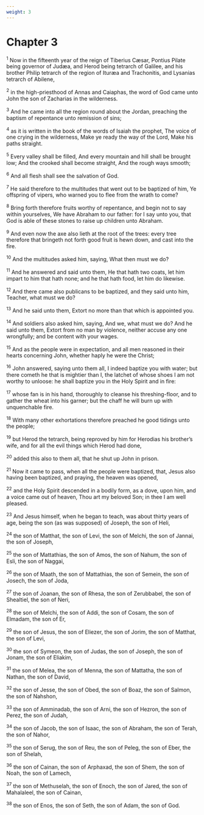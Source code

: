 ```yaml
---
weight: 3
---
```


# Chapter 3

<sup>1</sup> Now in the fifteenth year of the reign of Tiberius Cæsar, Pontius Pilate being governor of Judæa, and Herod being tetrarch of Galilee, and his brother Philip tetrarch of the region of Ituræa and Trachonitis, and Lysanias tetrarch of Abilene, 

<sup>2</sup> in the high-priesthood of Annas and Caiaphas, the word of God came unto John the son of Zacharias in the wilderness. 

<sup>3</sup> And he came into all the region round about the Jordan, preaching the baptism of repentance unto remission of sins; 

<sup>4</sup> as it is written in the book of the words of Isaiah the prophet, The voice of one crying in the wilderness, Make ye ready the way of the Lord, Make his paths straight. 

<sup>5</sup> Every valley shall be filled, And every mountain and hill shall be brought low; And the crooked shall become straight, And the rough ways smooth; 

<sup>6</sup> And all flesh shall see the salvation of God. 

<sup>7</sup> He said therefore to the multitudes that went out to be baptized of him, Ye offspring of vipers, who warned you to flee from the wrath to come? 

<sup>8</sup> Bring forth therefore fruits worthy of repentance, and begin not to say within yourselves, We have Abraham to our father: for I say unto you, that God is able of these stones to raise up children unto Abraham. 

<sup>9</sup> And even now the axe also lieth at the root of the trees: every tree therefore that bringeth not forth good fruit is hewn down, and cast into the fire. 

<sup>10</sup> And the multitudes asked him, saying, What then must we do? 

<sup>11</sup> And he answered and said unto them, He that hath two coats, let him impart to him that hath none; and he that hath food, let him do likewise. 

<sup>12</sup> And there came also publicans to be baptized, and they said unto him, Teacher, what must we do? 

<sup>13</sup> And he said unto them, Extort no more than that which is appointed you. 

<sup>14</sup> And soldiers also asked him, saying, And we, what must we do? And he said unto them, Extort from no man by violence, neither accuse any one wrongfully; and be content with your wages. 

<sup>15</sup> And as the people were in expectation, and all men reasoned in their hearts concerning John, whether haply he were the Christ; 

<sup>16</sup> John answered, saying unto them all, I indeed baptize you with water; but there cometh he that is mightier than I, the latchet of whose shoes I am not worthy to unloose: he shall baptize you in the Holy Spirit and in fire: 

<sup>17</sup> whose fan is in his hand, thoroughly to cleanse his threshing-floor, and to gather the wheat into his garner; but the chaff he will burn up with unquenchable fire. 

<sup>18</sup> With many other exhortations therefore preached he good tidings unto the people; 

<sup>19</sup> but Herod the tetrarch, being reproved by him for Herodias his brother’s wife, and for all the evil things which Herod had done, 

<sup>20</sup> added this also to them all, that he shut up John in prison. 

<sup>21</sup> Now it came to pass, when all the people were baptized, that, Jesus also having been baptized, and praying, the heaven was opened, 

<sup>22</sup> and the Holy Spirit descended in a bodily form, as a dove, upon him, and a voice came out of heaven, Thou art my beloved Son; in thee I am well pleased. 

<sup>23</sup> And Jesus himself, when he began to teach, was about thirty years of age, being the son (as was supposed) of Joseph, the son of Heli, 

<sup>24</sup> the son of Matthat, the son of Levi, the son of Melchi, the son of Jannai, the son of Joseph, 

<sup>25</sup> the son of Mattathias, the son of Amos, the son of Nahum, the son of Esli, the son of Naggai, 

<sup>26</sup> the son of Maath, the son of Mattathias, the son of Semein, the son of Josech, the son of Joda, 

<sup>27</sup> the son of Joanan, the son of Rhesa, the son of Zerubbabel, the son of Shealtiel, the son of Neri, 

<sup>28</sup> the son of Melchi, the son of Addi, the son of Cosam, the son of Elmadam, the son of Er, 

<sup>29</sup> the son of Jesus, the son of Eliezer, the son of Jorim, the son of Matthat, the son of Levi, 

<sup>30</sup> the son of Symeon, the son of Judas, the son of Joseph, the son of Jonam, the son of Eliakim, 

<sup>31</sup> the son of Melea, the son of Menna, the son of Mattatha, the son of Nathan, the son of David, 

<sup>32</sup> the son of Jesse, the son of Obed, the son of Boaz, the son of Salmon, the son of Nahshon, 

<sup>33</sup> the son of Amminadab, the son of Arni, the son of Hezron, the son of Perez, the son of Judah, 

<sup>34</sup> the son of Jacob, the son of Isaac, the son of Abraham, the son of Terah, the son of Nahor, 

<sup>35</sup> the son of Serug, the son of Reu, the son of Peleg, the son of Eber, the son of Shelah, 

<sup>36</sup> the son of Cainan, the son of Arphaxad, the son of Shem, the son of Noah, the son of Lamech, 

<sup>37</sup> the son of Methuselah, the son of Enoch, the son of Jared, the son of Mahalaleel, the son of Cainan, 

<sup>38</sup> the son of Enos, the son of Seth, the son of Adam, the son of God. 


